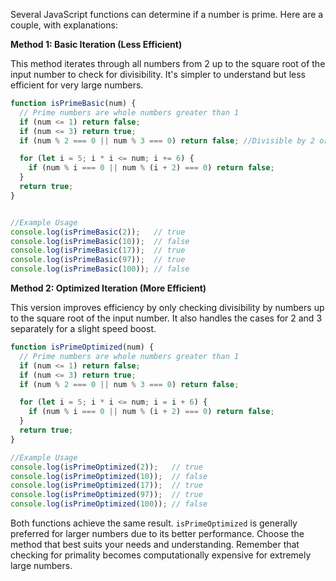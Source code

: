Several JavaScript functions can determine if a number is prime. Here are a couple, with explanations:

**Method 1: Basic Iteration (Less Efficient)**

This method iterates through all numbers from 2 up to the square root of the input number to check for divisibility.  It's simpler to understand but less efficient for very large numbers.

```javascript
function isPrimeBasic(num) {
  // Prime numbers are whole numbers greater than 1
  if (num <= 1) return false;
  if (num <= 3) return true;
  if (num % 2 === 0 || num % 3 === 0) return false; //Divisible by 2 or 3

  for (let i = 5; i * i <= num; i += 6) {
    if (num % i === 0 || num % (i + 2) === 0) return false;
  }
  return true;
}


//Example Usage
console.log(isPrimeBasic(2));   // true
console.log(isPrimeBasic(10));  // false
console.log(isPrimeBasic(17));  // true
console.log(isPrimeBasic(97));  // true
console.log(isPrimeBasic(100)); // false

```

**Method 2: Optimized Iteration (More Efficient)**

This version improves efficiency by only checking divisibility by numbers up to the square root of the input number.  It also handles the cases for 2 and 3 separately for a slight speed boost.

```javascript
function isPrimeOptimized(num) {
  // Prime numbers are whole numbers greater than 1
  if (num <= 1) return false;
  if (num <= 3) return true;
  if (num % 2 === 0 || num % 3 === 0) return false;

  for (let i = 5; i * i <= num; i = i + 6) {
    if (num % i === 0 || num % (i + 2) === 0) return false;
  }
  return true;
}

//Example Usage
console.log(isPrimeOptimized(2));   // true
console.log(isPrimeOptimized(10));  // false
console.log(isPrimeOptimized(17));  // true
console.log(isPrimeOptimized(97));  // true
console.log(isPrimeOptimized(100)); // false
```

Both functions achieve the same result.  `isPrimeOptimized` is generally preferred for larger numbers due to its better performance.  Choose the method that best suits your needs and understanding.  Remember that checking for primality becomes computationally expensive for extremely large numbers.

